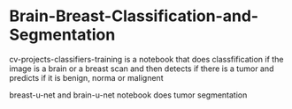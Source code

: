 # Brain-Breast-Classification-and-Segmentation

cv-projects-classifiers-training is a notebook that does classfification if the image is a brain or a breast scan and then detects if there is a tumor and predicts if it is benign, norma or malignent

breast-u-net and brain-u-net notebook does tumor segmentation
